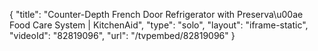 {
    "title": "Counter-Depth French Door Refrigerator with Preserva\u00ae Food Care System | KitchenAid",
    "type": "solo",
    "layout": "iframe-static",
    "videoId": "82819096",
    "url": "\/tvpembed\/82819096"
}